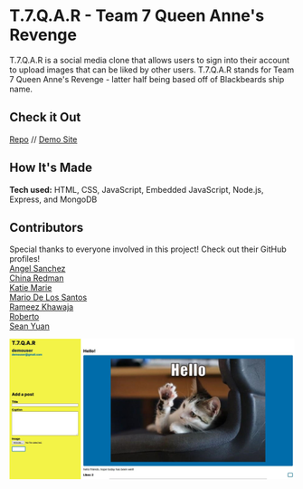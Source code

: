 # T.7.Q.A.R - Team 7 Queen Anne's Revenge
T.7.Q.A.R is a social media clone that allows users to sign into their account to upload images that can be liked by other users. T.7.Q.A.R stands for Team 7 Queen Anne's Revenge - latter half being based off of Blackbeards ship name. <br />

## Check it Out
<a target="_blank" href="https://github.com/xcChinaxc/T.7.Q.A.R"> Repo</a> //
<a target="_blank" href="https://t7qar.herokuapp.com/">Demo Site</a>

## How It's Made
**Tech used:** HTML, CSS, JavaScript, Embedded JavaScript, Node.js, Express, and MongoDB <br />

## Contributors
Special thanks to everyone involved in this project! Check out their GitHub profiles! <br />
<a target="_blank" href="https://github.com/t050">Angel Sanchez </a> <br />
<a target="_blank" href="https://github.com/xcChinaxc/">China Redman</a>  <br />
<a target="_blank" href="https://github.com/kguite/">Katie Marie</a> <br />
<a target="_blank" href="https://github.com/TelescopeThieves/">Mario De Los Santos</a> <br />
<a target="_blank" href="https://github.com/Rameezrk">Rameez Khawaja </a> <br />
<a target="_blank" href="https://github.com/mayanhavoc">Roberto  </a> <br />
<a target="_blank" href="https://github.com/seyuan111">Sean Yuan </a> <br />

![](public/t7qar.jpg)
